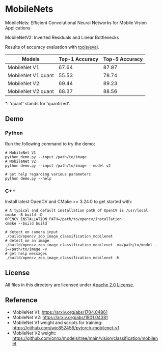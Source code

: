 # MobileNets

MobileNets: Efficient Convolutional Neural Networks for Mobile Vision Applications

MobileNetV2: Inverted Residuals and Linear Bottlenecks

Results of accuracy evaluation with [tools/eval](../../tools/eval).

| Models             | Top-1 Accuracy | Top-5 Accuracy |
| ------------------ | -------------- | -------------- |
| MobileNet V1       | 67.64          | 87.97          |
| MobileNet V1 quant | 55.53          | 78.74          |
| MobileNet V2       | 69.44          | 89.23          |
| MobileNet V2 quant | 68.37          | 88.56          |

\*: 'quant' stands for 'quantized'.

## Demo

### Python

Run the following command to try the demo:

```shell
# MobileNet V1
python demo.py --input /path/to/image
# MobileNet V2
python demo.py --input /path/to/image --model v2

# get help regarding various parameters
python demo.py --help
```

### C++

Install latest OpenCV and CMake >= 3.24.0 to get started with:

```shell
# A typical and default installation path of OpenCV is /usr/local
cmake -B build -D OPENCV_INSTALLATION_PATH=/path/to/opencv/installation .
cmake --build build

# detect on camera input
./build/opencv_zoo_image_classification_mobilenet
# detect on an image
./build/opencv_zoo_image_classification_mobilenet -m=/path/to/model -i=/path/to/image -v
# get help messages
./build/opencv_zoo_image_classification_mobilenet -h
```


## License

All files in this directory are licensed under [Apache 2.0 License](./LICENSE).

## Reference

- MobileNet V1: https://arxiv.org/abs/1704.04861
- MobileNet V2: https://arxiv.org/abs/1801.04381
- MobileNet V1 weight and scripts for training: https://github.com/wjc852456/pytorch-mobilenet-v1
- MobileNet V2 weight: https://github.com/onnx/models/tree/main/vision/classification/mobilenet
